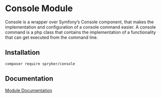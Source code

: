# Console Module

Console is a wrapper over Symfony’s Console component, that makes the implementation and configuration of a console command easier. A console command is a php class that contains the implementation of a functionality that can get executed from the command line.

## Installation

```
composer require spryker/console
```

## Documentation

[Module Documentation](https://academy.spryker.com/developing_with_spryker/module_guide/infrastructure/console.html)

